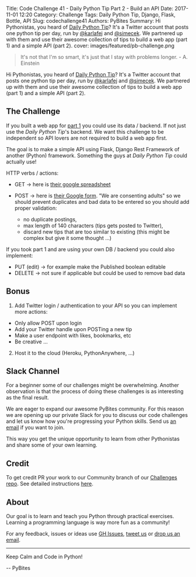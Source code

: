 Title: Code Challenge 41 - Daily Python Tip Part 2 - Build an API
Date: 2017-11-01 12:20
Category: Challenge
Tags: Daily Python Tip, Django, Flask, Bottle, API
Slug: codechallenge41
Authors: PyBites
Summary: Hi Pythonistas, you heard of [Daily Python Tip](https://twitter.com/python_tip)? It's a Twitter account that posts one python tip per day, run by [@karlafej](https://twitter.com/karlafej) and [@simecek](https://twitter.com/simecek). We partnered up with them and use their awesome collection of tips to build a web app (part 1) and a simple API (part 2).
cover: images/featured/pb-challenge.png

> It's not that I'm so smart, it's just that I stay with problems longer. - A. Einstein

Hi Pythonistas, you heard of [Daily Python Tip](https://twitter.com/python_tip)? It's a Twitter account that posts one python tip per day, run by [@karlafej](https://twitter.com/karlafej) and [@simecek](https://twitter.com/simecek). We partnered up with them and use their awesome collection of tips to build a web app (part 1) and a simple API (part 2).

## The Challenge

If you built a web app for [part 1](https://pybit.es/codechallenge40.html) you could use its data / backend. If not just use the *Daily Python Tip*'s backend. We want this challenge to be independent so API lovers are not required to build a web app first.

The goal is to make a simple API using Flask, Django Rest Framework of another (Python) framework. Something the guys at *Daily Python Tip* could actually use!

HTTP verbs / actions:

* GET -> here is [their google spreadsheet](https://t.co/oARrOmrin7)
* POST -> here is [their Google form](https://docs.google.com/forms/d/e/1FAIpQLScsHklRH2-uplGYH_vxhtIin-zJS44bXQkAWCH7_N7nUdrGXw/viewform). "We are consenting adults" so we should prevent duplicates and bad data to be entered so you should add proper validation:

	* no duplicate postings,
	* max length of 140 characters (tips gets posted to Twitter),
	* discard new tips that are too similar to existing (this might be complex but give it some thought ...)

If you took part 1 and are using your own DB / backend you could also implement:

* PUT (edit) -> for example make the Published boolean editable
* DELETE -> not sure if applicable but could be used to remove bad data

## Bonus

1. Add Twitter login / authentication to your API so you can implement more actions:
- Only allow POST upon login
- Add your Twitter handle upon POSTing a new tip
- Make a user endpoint with likes, bookmarks, etc
- Be creative ...
2. Host it to the cloud (Heroku, PythonAnywhere, ...)

## Slack Channel

For a beginner some of our challenges might be overwhelming. Another observation is that the process of doing these challenges is as interesting as the final result.

We are eager to expand our awesome PyBites community. For this reason we are opening up our private Slack for you to discuss our code challenges and let us know how you're progressing your Python skills. Send us [an email](mailto:pybitesblog@gmail.com) if you want to join. 

This way you get the unique opportunity to learn from other Pythonistas and share some of your own learning.

## Credit

To get credit PR your work to our Community branch of our [Challenges repo](https://github.com/pybites/challenges). See detailed instructions [here](https://github.com/pybites/challenges/blob/master/INSTALL.md).

## About

Our goal is to learn and teach you Python through practical exercises. Learning a programming language is way more fun as a community!

For any feedback, issues or ideas use [GH Issues](https://github.com/pybites/challenges/issues), [tweet us](https://twitter.com/pybites) or [drop us an email](mailto:pybitesblog@gmail.com).

---

Keep Calm and Code in Python!

-- PyBites
